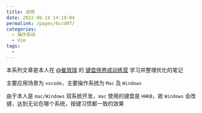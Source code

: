 ```yaml
---
title: 说明
date: 2022-06-14 14:19:04
permalink: /pages/6ccd0f/
categories:
  - 操作系统
  - Vim
tags:
  -
---
```


本系列文章是本人在 [@崔效瑞](https://github.com/cuixiaorui) 的 [键盘侠养成训练营](https://appewiejl9g3764.h5.xiaoeknow.com/p/course/ecourse/course_28y3lTEa0pnA2HVLtZiz1vQ2kH4) 学习并整理优化的笔记

主要应用场景为 `vscode`，主要操作系统为 `Mac` 及 `Windows`

由于本人是 `mac/Windows` 双系统开发，`mac` 使用的键盘是 `HHKB`，故 `Windows` 会改键，达到无论在哪个系统，按键习惯都一致的效果

